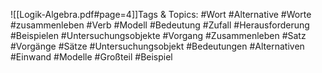 
![[Logik-Algebra.pdf#page=4]]Tags & Topics:
   #Wort
   #Alternative
   #Worte
   #zusammenleben
   #Verb
   #Modell
   #Bedeutung
   #Zufall
   #Herausforderung
   #Beispielen
   #Untersuchungsobjekte
   #Vorgang
   #Zusammenleben
   #Satz
   #Vorgänge
   #Sätze
   #Untersuchungsobjekt
   #Bedeutungen
   #Alternativen
   #Einwand
   #Modelle
   #Großteil
   #Beispiel